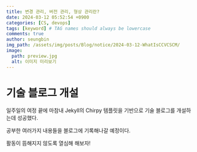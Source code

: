 ```yaml
---
title: 변경 관리, 버전 관리, 형상 관리란?
date: 2024-03-12 05:52:54 +0900
categories: [CS, devops]
tags: [keyword] # TAG names should always be lowercase
comments: true
author: seungbin
img_path: /assets/img/posts/Blog/notice/2024-03-12-WhatIsCCVCSCM/
image:
  path: preview.jpg
  alt: 이미지 미리보기
---
```


# 기술 블로그 개설

일주일의 여정 끝에 마참내 Jekyll의 Chirpy 템플릿을 기반으로 기술 블로그를 개설하는데 성공했다.

공부한 여러가지 내용들을 블로그에 기록해나갈 예정이다.

활동이 뜸해지지 않도록 열심해 해보자!
